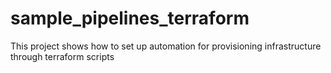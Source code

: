 # sample_pipelines_terraform
This project shows how to set up automation for provisioning infrastructure through terraform scripts
